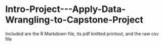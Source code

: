 # Intro-Project---Apply-Data-Wrangling-to-Capstone-Project

Included are the R Markdown file, its pdf knitted printout, and the raw csv file
